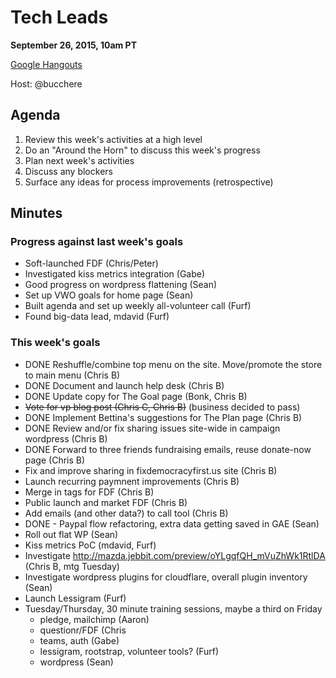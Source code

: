 # Tech Leads

**September 26, 2015, 10am PT**

[Google Hangouts](https://plus.google.com/hangouts/_/lessigforpresident.com/tech-leads)

Host: @bucchere

## Agenda

1. Review this week's activities at a high level
2. Do an "Around the Horn" to discuss this week's progress
3. Plan next week's activities
4. Discuss any blockers
5. Surface any ideas for process improvements (retrospective)

## Minutes

### Progress against last week's goals

* Soft-launched FDF (Chris/Peter)
* Investigated kiss metrics integration (Gabe)
* Good progress on wordpress flattening (Sean)
* Set up VWO goals for home page (Sean)
* Built agenda and set up weekly all-volunteer call (Furf)
* Found big-data lead, mdavid (Furf)

### This week's goals

* DONE Reshuffle/combine top menu on the site. Move/promote the store to main menu (Chris B)
* DONE Document and launch help desk (Chris B)
* DONE Update copy for The Goal page (Bonk, Chris B)
* ~~Vote for vp blog post (Chris C, Chris B)~~ (business decided to pass)
* DONE Implement Bettina's suggestions for The Plan page (Chris B)
* DONE Review and/or fix sharing issues site-wide in campaign wordpress (Chris B)
* DONE Forward to three friends fundraising emails, reuse donate-now page (Chris B)
* Fix and improve sharing in fixdemocracyfirst.us site (Chris B)
* Launch recurring paymnent improvements (Chris B)
* Merge in tags for FDF (Chris B)
* Public launch and market FDF (Chris B)
* Add emails (and other data?) to call tool (Chris B)
* DONE - Paypal flow refactoring, extra data getting saved in GAE (Sean)
* Roll out flat WP (Sean)
* Kiss metrics PoC (mdavid, Furf)
* Investigate http://mazda.jebbit.com/preview/oYLgqfQH_mVuZhWk1RtlDA (Chris B, mtg Tuesday)
* Investigate wordpress plugins for cloudflare, overall plugin inventory (Sean)
* Launch Lessigram (Furf)
* Tuesday/Thursday, 30 minute training sessions, maybe a third on Friday
  * pledge, mailchimp (Aaron)
  * questionr/FDF (Chris
  * teams, auth (Gabe)
  * lessigram, rootstrap, volunteer tools? (Furf)
  * wordpress (Sean)
